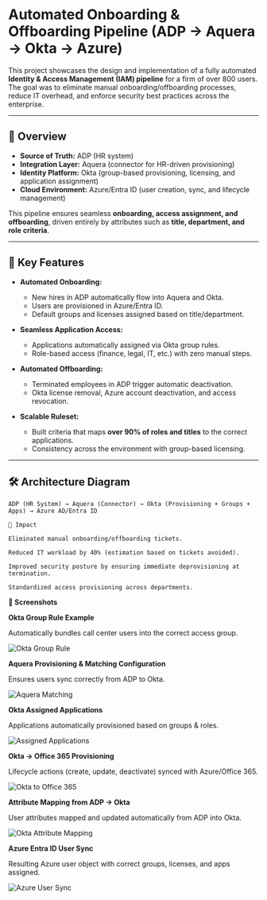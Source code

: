 # Automated Onboarding & Offboarding Pipeline (ADP → Aquera → Okta → Azure)

This project showcases the design and implementation of a fully automated **Identity & Access Management (IAM) pipeline** for a firm of over 800 users. The goal was to eliminate manual onboarding/offboarding processes, reduce IT overhead, and enforce security best practices across the enterprise.

---

## 📖 Overview

- **Source of Truth:** ADP (HR system)  
- **Integration Layer:** Aquera (connector for HR-driven provisioning)  
- **Identity Platform:** Okta (group-based provisioning, licensing, and application assignment)  
- **Cloud Environment:** Azure/Entra ID (user creation, sync, and lifecycle management)

This pipeline ensures seamless **onboarding, access assignment, and offboarding**, driven entirely by attributes such as **title, department, and role criteria**.

---

## 🔎 Key Features

- **Automated Onboarding:**  
  - New hires in ADP automatically flow into Aquera and Okta.  
  - Users are provisioned in Azure/Entra ID.  
  - Default groups and licenses assigned based on title/department.  

- **Seamless Application Access:**  
  - Applications automatically assigned via Okta group rules.  
  - Role-based access (finance, legal, IT, etc.) with zero manual steps.  

- **Automated Offboarding:**  
  - Terminated employees in ADP trigger automatic deactivation.  
  - Okta license removal, Azure account deactivation, and access revocation.  

- **Scalable Ruleset:**  
  - Built criteria that maps **over 90% of roles and titles** to the correct applications.  
  - Consistency across the environment with group-based licensing.  

---

## 🛠️ Architecture Diagram

```text
ADP (HR System) → Aquera (Connector) → Okta (Provisioning + Groups + Apps) → Azure AD/Entra ID

🎯 Impact

Eliminated manual onboarding/offboarding tickets.

Reduced IT workload by 40% (estimation based on tickets avoided).

Improved security posture by ensuring immediate deprovisioning at termination.

Standardized access provisioning across departments.
```

**📸 Screenshots**

**Okta Group Rule Example**

Automatically bundles call center users into the correct access group.

![Okta Group Rule](../images/adp-to-okta-automation-1.png)


**Aquera Provisioning & Matching Configuration**

Ensures users sync correctly from ADP to Okta.

![Aquera Matching](../images/adp-to-okta-automation-2.png)


**Okta Assigned Applications**

Applications automatically provisioned based on groups & roles.

![Assigned Applications](../images/adp-to-okta-automation-3.png)


**Okta → Office 365 Provisioning**

Lifecycle actions (create, update, deactivate) synced with Azure/Office 365.

![Okta to Office 365](../images/adp-to-okta-automation-4.png)


**Attribute Mapping from ADP → Okta**

User attributes mapped and updated automatically from ADP into Okta.

![Okta Attribute Mapping](../images/adp-to-okta-automation-5.png)


**Azure Entra ID User Sync**

Resulting Azure user object with correct groups, licenses, and apps assigned.


![Azure User Sync](../images/adp-to-okta-automation-6.png)
